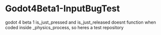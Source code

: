 # Godot4Beta1-InputBugTest
godot 4 beta 1 is_just_pressed and is_just_released doesnt function when coded inside _physics_process, so heres a test repository 
